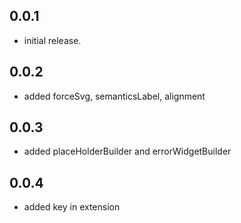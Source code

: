 ## 0.0.1

* initial release.

## 0.0.2

* added forceSvg, semanticsLabel, alignment

## 0.0.3

* added placeHolderBuilder and errorWidgetBuilder

## 0.0.4

* added key in extension